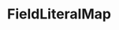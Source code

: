 ---
optionsClassName: FieldLiteralMapOptions
optionsClassFullName: MigrationTools.Tools.FieldLiteralMapOptions
configurationSamples:
- name: defaults
  description: 
  code: There are no defaults! Check the sample for options!
  sampleFor: MigrationTools.Tools.FieldLiteralMapOptions
- name: sample
  description: 
  code: >-
    {
      "MigrationTools": {
        "CommonTools": {
          "FieldMappingTool": {
            "FieldMaps": [
              {
                "FieldMapType": "FieldLiteralMap",
                "ApplyTo": [
                  "SomeWorkItemType"
                ],
                "targetField": "Custom.SomeField",
                "value": "New field value"
              }
            ]
          }
        }
      }
    }
  sampleFor: MigrationTools.Tools.FieldLiteralMapOptions
- name: classic
  description: 
  code: >-
    {
      "$type": "FieldLiteralMapOptions",
      "targetField": "Custom.SomeField",
      "value": "New field value",
      "ApplyTo": [
        "SomeWorkItemType"
      ]
    }
  sampleFor: MigrationTools.Tools.FieldLiteralMapOptions
description: missng XML code comments
className: FieldLiteralMap
typeName: FieldMaps
architecture: 
options:
- parameterName: ApplyTo
  type: List
  description: missng XML code comments
  defaultValue: missng XML code comments
- parameterName: targetField
  type: String
  description: missng XML code comments
  defaultValue: missng XML code comments
- parameterName: value
  type: String
  description: missng XML code comments
  defaultValue: missng XML code comments
status: missng XML code comments
processingTarget: missng XML code comments
classFile: /src/MigrationTools.Clients.AzureDevops.ObjectModel/Tools/FieldMappingTool/FieldMaps/FieldLiteralMap.cs
optionsClassFile: /src/MigrationTools/Tools/FieldMappingTool/FieldMaps/FieldLiteralMapOptions.cs

redirectFrom:
- /Reference/FieldMaps/FieldLiteralMapOptions/
layout: reference
toc: true
permalink: /Reference/FieldMaps/FieldLiteralMap/
title: FieldLiteralMap
categories:
- FieldMaps
- 
topics:
- topic: notes
  path: /docs/Reference/FieldMaps/FieldLiteralMap-notes.md
  exists: false
  markdown: ''
- topic: introduction
  path: /docs/Reference/FieldMaps/FieldLiteralMap-introduction.md
  exists: false
  markdown: ''

---